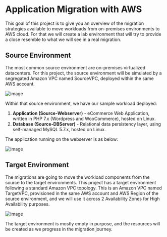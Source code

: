 # Application Migration with AWS

This goal of this project is to give you an overview of the migration strategies available to move workloads from on-premises environments to AWS cloud. For that we will create a lab environment that will try to provide a close resemble to what we will see in a real migration.

## Source Environment

The most common source environment are on-premises virtualized datacenters. For this project, the source environment will be simulated by a segregated Amazon VPC named SourceVPC, deployed within the same AWS account.

![image](https://github.com/user-attachments/assets/42fea978-5a04-4d2a-9523-d155868e6858)

Within that source environment, we have our sample workload deployed:

1. **Application (Source-Webserver)** - eCommerce Web Application, written in PHP 7.x (Wordpress and WooCommerce), hosted on Linux.
1. **Database (Source-DBServer)** - Relational data persistency layer, using self-managed MySQL 5.7.x, hosted on Linux.

The application running on the webserver is as below:

![image](https://github.com/user-attachments/assets/76855644-1558-4429-a507-b7bed19ee3fc)


## Target Environment

The migrations are going to move the workload components from the source to the target environments. This project has a target environment following a standard Amazon VPC topology. This is an Amazon VPC named TargetVPC, provisioned in the same AWS account and AWS Region of the source environment, and we will use it across 2 Availability Zones for High Availability purposes.

![image](https://github.com/user-attachments/assets/04425a04-0527-49b2-bc61-e0206394defc)

The target environment is mostly empty in purpose, and the resources will be created as we progress in the migration journey.
